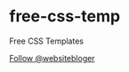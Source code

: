# free-css-temp
Free CSS Templates

<!-- Place this tag where you want the button to render. -->
<a class="github-button" href="https://github.com/websitebloger" data-size="large" data-show-count="true" aria-label="Follow @websitebloger on GitHub">Follow @websitebloger</a>
